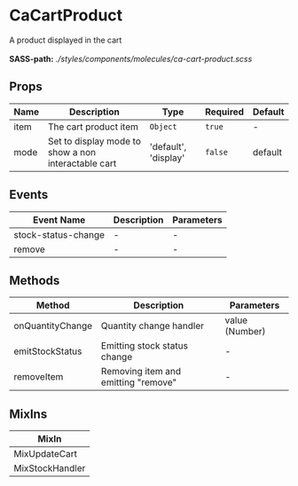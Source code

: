 # CaCartProduct

A product displayed in the cart<br><br> **SASS-path:** _./styles/components/molecules/ca-cart-product.scss_

## Props

<!-- @vuese:CaCartProduct:props:start -->
|Name|Description|Type|Required|Default|
|---|---|---|---|---|
|item|The cart product item|`Object`|`true`|-|
|mode|Set to display mode to show a non interactable cart|'default', 'display'|`false`|default|

<!-- @vuese:CaCartProduct:props:end -->


## Events

<!-- @vuese:CaCartProduct:events:start -->
|Event Name|Description|Parameters|
|---|---|---|
|stock-status-change|-|-|
|remove|-|-|

<!-- @vuese:CaCartProduct:events:end -->


## Methods

<!-- @vuese:CaCartProduct:methods:start -->
|Method|Description|Parameters|
|---|---|---|
|onQuantityChange|Quantity change handler|value (Number)|
|emitStockStatus|Emitting stock status change|-|
|removeItem|Removing item and emitting "remove"|-|

<!-- @vuese:CaCartProduct:methods:end -->


## MixIns

<!-- @vuese:CaCartProduct:mixIns:start -->
|MixIn|
|---|
|MixUpdateCart|
|MixStockHandler|

<!-- @vuese:CaCartProduct:mixIns:end -->


